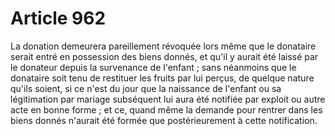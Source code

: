 # Article 962

La donation demeurera pareillement révoquée lors même que le donataire serait entré en possession des biens donnés, et qu'il y aurait été laissé par le donateur depuis la survenance de l'enfant ; sans néanmoins que le donataire soit tenu de restituer les fruits par lui perçus, de quelque nature qu'ils soient, si ce n'est du jour que la naissance de l'enfant ou sa légitimation par mariage subséquent lui aura été notifiée par exploit ou autre acte en bonne forme ; et ce, quand même la demande pour rentrer dans les biens donnés n'aurait été formée que postérieurement à cette notification.